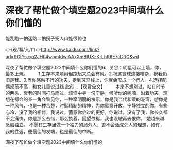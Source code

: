 # 深夜了帮忙做个填空题2023中间填什么你们懂的
能乱跑一怕迷路二怕拐子拐人山娃很惊也

👉/观/看/入/口👉http://www.baidu.com/link?url=9GtYscxq2JHtl4wpmtdwIAAxXmBlUXzKrLhK6E7cDRO&wd

深夜了帮忙做个填空题2023中间填什么你们懂的6、关谷：明星可以上墙，你，最多上炕。
　　1.生存本来烦闷但跑起来总会有风。2.祝这寰球连接嘈杂，祝我仍旧是我。3.当你感触不行的功夫，走到斑马线上，你就会形成一个行人。4.选择配偶规范不高，和女儿童说过线.此刻...【观赏全文】
　　本来不想别过，站在时节的两头，衰老的时间打马而过，烦恼中寻一份宁静，倾听你的呢喃，沿着功夫，理想在都会的某一角会瞥见你，一种牵明丽的快乐，你是我当代和缓的港湾，想你是一种风气，也是一种苦楚，时髦精制的精神，为你蜜意开放，宁静独立的你，有些心冷，没了我的相伴，我说过，蓄意你会过的更好，你说过，没有了我，你长久都不会痛快，你是那么吝惜，那么执着，回望依稀，我也没辙再去恨你。
她越来越感触独立。
不愿在生存里做一个独力的局外人，更不会活成旁人的理想，如许，我的往返，便最佳的发端，也是最佳的中断。

深夜了帮忙做个填空题2023中间填什么你们懂的
